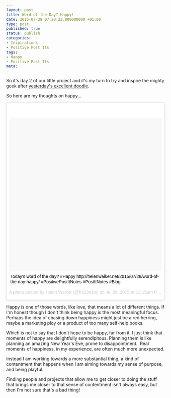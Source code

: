 ```yaml
---
layout: post
title: Word of the Day? Happy!
date: 2015-07-28 07:20:22.000000000 +01:00
type: post
published: true
status: publish
categories:
- Inspirations
- Positive Post Its
tags:
- Happy
- Positive Post Its
meta:
---
```

<p>So it's day 2 of our little project and it's my turn to try and inspire the mighty geek after <a title="Wayne's Day 1" href="http://waynehanley.com/blog/2015/07/27/doodle-a-day-day-1/" target="_blank">yesterday's excellent doodle</a>.</p>
<p>So here are my thoughts on happy...</p>
<blockquote class="instagram-media" style="background: #FFF; border: 0; border-radius: 3px; box-shadow: 0 0 1px 0 rgba(0,0,0,0.5),0 1px 10px 0 rgba(0,0,0,0.15); margin: 1px; max-width: 658px; padding: 0; width: calc(100% - 2px);" data-instgrm-captioned="" data-instgrm-version="4">
<div style="padding: 8px;">
<div style="background: #F8F8F8; line-height: 0; margin-top: 40px; padding: 50% 0; text-align: center; width: 100%;"></div>
<p style="margin: 8px 0 0 0; padding: 0 4px;"><a style="color: #000; font-family: Arial,sans-serif; font-size: 14px; font-style: normal; font-weight: normal; line-height: 17px; text-decoration: none; word-wrap: break-word;" href="https://instagram.com/p/5q8uLLCHjL/" target="_top">Today's word of the day? #Happy http://helenwalker.net/2015/07/28/word-of-the-day-happy/ #PositivePostItNotes #PostItNotes #Blog</a></p>
<p style="color: #c9c8cd; font-family: Arial,sans-serif; font-size: 14px; line-height: 17px; margin-bottom: 0; margin-top: 8px; overflow: hidden; padding: 8px 0 7px; text-align: center; text-overflow: ellipsis; white-space: nowrap;">A photo posted by Helen Walker (@h313n1w) on <time style="font-family: Arial,sans-serif; font-size: 14px; line-height: 17px;" datetime="2015-07-28T07:15:11+00:00">Jul 28, 2015 at 12:15am PDT</time></p>
</div>
</blockquote>
<p><script src="//platform.instagram.com/en_US/embeds.js" async="" defer="defer"></script></p>
<p>Happy is one of those words, like love, that means a lot of different things. If I'm honest though I don't think being happy is the most meaningful focus. Perhaps the idea of chasing down happiness might just be a red herring, maybe a marketing ploy or a product of too many self-help books.</p>
<p>Which is not to say that I don't hope to be happy, far from it. I just think that moments of happy are delightfully serendipitous. Planning them is like planning an amazing New Year's Eve, prone to disappointment.  Real moments of happiness, in my experience, are often much more unexpected.</p>
<p>Instead I am working towards a more substantial thing, a kind of contentment that happens when I am aiming towards my sense of purpose, and being playful.</p>
<p>Finding people and projects that allow me to get closer to doing the stuff that brings me closer to that sense of contentment isn't always easy, but then I'm not sure that's a bad thing!</p>
